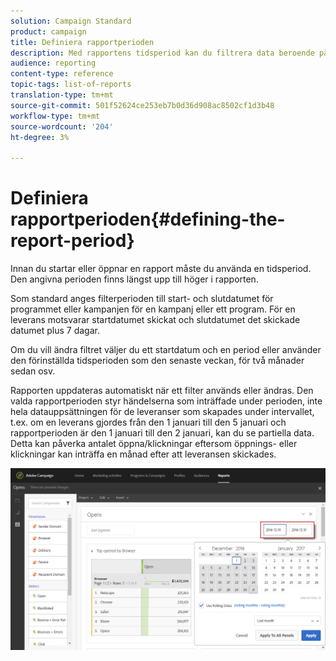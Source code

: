 ```yaml
---
solution: Campaign Standard
product: campaign
title: Definiera rapportperioden
description: Med rapportens tidsperiod kan du filtrera data beroende på vilka datum som har valts.
audience: reporting
content-type: reference
topic-tags: list-of-reports
translation-type: tm+mt
source-git-commit: 501f52624ce253eb7b0d36d908ac8502cf1d3b48
workflow-type: tm+mt
source-wordcount: '204'
ht-degree: 3%

---
```



# Definiera rapportperioden{#defining-the-report-period}

Innan du startar eller öppnar en rapport måste du använda en tidsperiod. Den angivna perioden finns längst upp till höger i rapporten.

Som standard anges filterperioden till start- och slutdatumet för programmet eller kampanjen för en kampanj eller ett program. För en leverans motsvarar startdatumet skickat och slutdatumet det skickade datumet plus 7 dagar.

Om du vill ändra filtret väljer du ett startdatum och en period eller använder den förinställda tidsperioden som den senaste veckan, för två månader sedan osv.

Rapporten uppdateras automatiskt när ett filter används eller ändras. Den valda rapportperioden styr händelserna som inträffade under perioden, inte hela datauppsättningen för de leveranser som skapades under intervallet, t.ex. om en leverans gjordes från den 1 januari till den 5 januari och rapportperioden är den 1 januari till den 2 januari, kan du se partiella data. Detta kan påverka antalet öppna/klickningar eftersom öppnings- eller klickningar kan inträffa en månad efter att leveransen skickades.

![](assets/campaign_reports_5.png)
